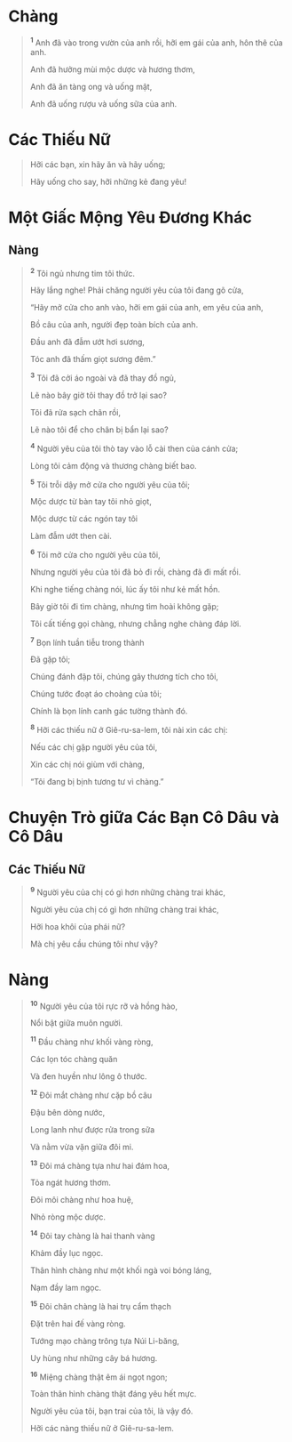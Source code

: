 # Chàng

> <sup><b>1</b></sup> Anh đã vào trong vườn của anh rồi, hỡi em gái của anh, hôn thê của anh.
>
> Anh đã hưởng mùi mộc dược và hương thơm,
>
> Anh đã ăn tàng ong và uống mật,
>
> Anh đã uống rượu và uống sữa của anh.

# Các Thiếu Nữ

> Hỡi các bạn, xin hãy ăn và hãy uống;
>
> Hãy uống cho say, hỡi những kẻ đang yêu!

# Một Giấc Mộng Yêu Đương Khác

## Nàng

> <sup><b>2</b></sup> Tôi ngủ nhưng tim tôi thức.
>
> Hãy lắng nghe! Phải chăng người yêu của tôi đang gõ cửa,
>
> “Hãy mở cửa cho anh vào, hỡi em gái của anh, em yêu của anh,
>
> Bồ câu của anh, người đẹp toàn bích của anh.
>
> Đầu anh đã đẫm ướt hơi sương,
>
> Tóc anh đã thấm giọt sương đêm.”
>
> <sup><b>3</b></sup> Tôi đã cởi áo ngoài và đã thay đồ ngủ,
>
> Lẽ nào bây giờ tôi thay đồ trở lại sao?
>
> Tôi đã rửa sạch chân rồi,
>
> Lẽ nào tôi để cho chân bị bẩn lại sao?
>
> <sup><b>4</b></sup> Người yêu của tôi thò tay vào lỗ cài then của cánh cửa;
>
> Lòng tôi cảm động và thương chàng biết bao.
>
> <sup><b>5</b></sup> Tôi trỗi dậy mở cửa cho người yêu của tôi;
>
> Mộc dược từ bàn tay tôi nhỏ giọt,
>
> Mộc dược từ các ngón tay tôi
>
> Làm đẫm ướt then cài.
>
> <sup><b>6</b></sup> Tôi mở cửa cho người yêu của tôi,
>
> Nhưng người yêu của tôi đã bỏ đi rồi, chàng đã đi mất rồi.
>
> Khi nghe tiếng chàng nói, lúc ấy tôi như kẻ mất hồn.
>
> Bây giờ tôi đi tìm chàng, nhưng tìm hoài không gặp;
>
> Tôi cất tiếng gọi chàng, nhưng chẳng nghe chàng đáp lời.
>
> <sup><b>7</b></sup> Bọn lính tuần tiễu trong thành
>
> Đã gặp tôi;
>
> Chúng đánh đập tôi, chúng gây thương tích cho tôi,
>
> Chúng tước đoạt áo choàng của tôi;
>
> Chính là bọn lính canh gác tường thành đó.
>
> <sup><b>8</b></sup> Hỡi các thiếu nữ ở Giê-ru-sa-lem, tôi nài xin các chị:
>
> Nếu các chị gặp người yêu của tôi,
>
> Xin các chị nói giùm với chàng,
>
> “Tôi đang bị bịnh tương tư vì chàng.”

# Chuyện Trò giữa Các Bạn Cô Dâu và Cô Dâu

## Các Thiếu Nữ

> <sup><b>9</b></sup> Người yêu của chị có gì hơn những chàng trai khác,
>
> Người yêu của chị có gì hơn những chàng trai khác,
>
> Hỡi hoa khôi của phái nữ?
>
> Mà chị yêu cầu chúng tôi như vậy?

# Nàng

> <sup><b>10</b></sup> Người yêu của tôi rực rỡ và hồng hào,
>
> Nổi bật giữa muôn người.
>
> <sup><b>11</b></sup> Đầu chàng như khối vàng ròng,
>
> Các lọn tóc chàng quăn
>
> Và đen huyền như lông ô thước.
>
> <sup><b>12</b></sup> Đôi mắt chàng như cặp bồ câu
>
> Đậu bên dòng nước,
>
> Long lanh như được rửa trong sữa
>
> Và nằm vừa vặn giữa đôi mi.
>
> <sup><b>13</b></sup> Đôi má chàng tựa như hai đám hoa,
>
> Tỏa ngát hương thơm.
>
> Đôi môi chàng như hoa huệ,
>
> Nhỏ ròng mộc dược.
>
> <sup><b>14</b></sup> Đôi tay chàng là hai thanh vàng
>
> Khảm đầy lục ngọc.
>
> Thân hình chàng như một khối ngà voi bóng láng,
>
> Nạm đầy lam ngọc.
>
> <sup><b>15</b></sup> Đôi chân chàng là hai trụ cẩm thạch
>
> Đặt trên hai đế vàng ròng.
>
> Tướng mạo chàng trông tựa Núi Li-băng,
>
> Uy hùng như những cây bá hương.
>
> <sup><b>16</b></sup> Miệng chàng thật êm ái ngọt ngon;
>
> Toàn thân hình chàng thật đáng yêu hết mực.
>
> Người yêu của tôi, bạn trai của tôi, là vậy đó.
>
> Hỡi các nàng thiếu nữ ở Giê-ru-sa-lem.
